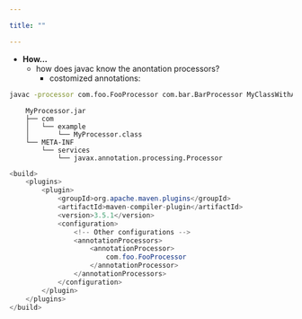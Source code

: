 ```yaml
---

title: "" 

---
```


  - **How...**
    - how does javac know the anontation processors?
      - costomized annotations:

```Bash
javac -processor com.foo.FooProcessor com.bar.BarProcessor MyClassWithAnnotation.java
```

```Text
    MyProcessor.jar
    ├── com
    │   └── example
    │       └── MyProcessor.class
    └── META-INF
        └── services
            └── javax.annotation.processing.Processor
```
<!--
[sample](https://riptutorial.com/java/example/19926/compile-time-processing-using-annotation-processor)

[sample](https://github.com/openjdk/jdk/blob/master/test/langtools/tools/javac/processing/ReportOnImportedModuleAnnotation/mods-src1/annotation/annotation/ModuleWarn.java)
-->

```Java
<build>
    <plugins>
        <plugin>
            <groupId>org.apache.maven.plugins</groupId>
            <artifactId>maven-compiler-plugin</artifactId>
            <version>3.5.1</version>
            <configuration>
                <!-- Other configurations -->
                <annotationProcessors>
                    <annotationProcessor>
                        com.foo.FooProcessor
                    </annotationProcessor>
                </annotationProcessors>
            </configuration>
        </plugin>
    </plugins>
</build>









```


